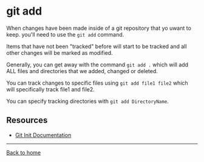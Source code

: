 # git add

When changes have been made inside of a git repository that yo uwant to keep. you'll need to use the `git add` command.

Items that have not been "tracked" before will start to be tracked and all other changes will be marked as modified.

Generally, you can get away with the command `git add .` which will add ALL files and directories that we added, changed or deleted.

You can track changes to specific files using `git add file1 file2` which will specifically track file1 and file2.

You can specify tracking directories with `git add DirectoryName`.

## Resources

- [Git Init Documentation](https://git-scm.com/docs/git-add)

---

[Back to home](../README.md)